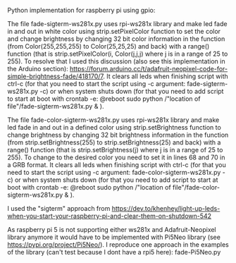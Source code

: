 Python implementation for raspberry pi using gpio:

The file fade-sigterm-ws281x.py uses rpi-ws281x library and make led fade in and out in white color using strip.setPixelColor function to set the color and change brightness by changing 32 bit color information in the function (from Color(255,255,255) to Color(25,25,25) and back) with a range() function (that is strip.setPixelColor(i, Color(j,j,j) where j is in a range of 25 to 255). To resolve that I used this discussion (also see this implementation in the Arduino section): https://forum.arduino.cc/t/adafruit-neopixel-code-for-simple-brightness-fade/418170/7. It clears all leds when finishing script with ctrl-c (for that you need to start the script using -c argument: fade-sigterm-ws281x.py -c) or when system shuts down (for that you need to add script to start at boot with crontab -e: @reboot sudo python /"location of file"/fade-sigterm-ws281x.py & ).

The file fade-color-sigterm-ws281x.py uses rpi-ws281x library and make led fade in and out in a defined color using strip.setBrightness function to change brightness by changing 32 bit brightness information in the function (from strip.setBrightness(255) to strip.setBrightness(25)  and back) with a range() function (that is strip.setBrightness(j) where j is in a range of 25 to 255). To change to the desired color you need to set it in lines 68 and 70 in a GRB format. It clears all leds when finishing script with ctrl-c (for that you need to start the script using -c argument: fade-color-sigterm-ws281x.py -c) or when system shuts down (for that you need to add script to start at boot with crontab -e: @reboot sudo python /"location of file"/fade-color-sigterm-ws281x.py & ).

I used the "sigterm" approach from https://dev.to/khenhey/light-up-leds-when-you-start-your-raspberry-pi-and-clear-them-on-shutdown-542

As raspberry pi 5 is not supporting either ws281x and Adafruit-Neopixel library anymore it would have to be implemented with Pi5Neo library (see https://pypi.org/project/Pi5Neo/). I reproduce one approach in the examples of the library (can't test because I dont have a rpi5 here): fade-Pi5Neo.py

